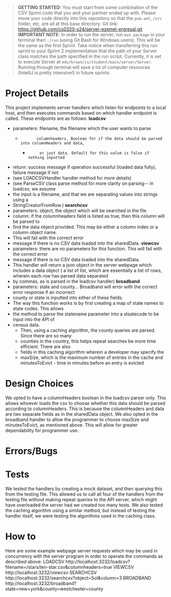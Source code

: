 > **GETTING STARTED:** You must start from some combination of the CSV Sprint code that you and your partner ended up with. Please move your code directly into this repository so that the `pom.xml`, `/src` folder, etc, are all at this base directory.
Git link:    
> https://github.com/cs0320-s24/server-ezemel-ergresal.git
> **IMPORTANT NOTE**: In order to run the server, run `mvn package` in your terminal then `./run` (using Git Bash for Windows users). This will be the same as the first Sprint. Take notice when transferring this run sprint to your Sprint 2 implementation that the path of your Server class matches the path specified in the run script. Currently, it is set to execute Server at `edu/brown/cs/student/main/server/Server`. Running through terminal will save a lot of computer resources (IntelliJ is pretty intensive!) in future sprints.

# Project Details
This project implements server handlers which listen for endpoints to a local host, and then 
executes commands based on which handler endpoint is called. These endpoints are as follows:
**loadcsv**
- parameters: filename, the filename which the user wants to parse
  -            columnheaders, Boolean for if the data should be parsed into columnHeaders and data, 
    -          or just data. Default for this value is false if nothing inputted
- return: success message if operation successful (loaded data fully), failure message if not 
- (see LOADCSVHandler handler method for more details)
- (see ParseCSV class parse method for more clarity on parsing-- in loadcsv, we assume
- the input is a filename, and that we are separating values into strings using a 
- StringCreatorFromRow.)
**searchcsv**
- parameters: object, the object which will be searched in the file
- column: if the columnheaders field is listed as true, then this column will be parsed to 
- find the data object provided. This may be either a column index or a column object name. 
-  This will fail with the correct error
- message if there is no CSV data loaded into the sharedData.
  **viewcsv**
- parameters: there are no parameters for this function. This will fail with the correct error
- message if there is no CSV data loaded into the sharedData. 
- This handler will return a json object in the server webpage which includes a data object ( 
a list of list, which are essentially a list of rows, wherein each row has parsed data separated 
- by commas, as is parsed in the loadcsv handler)
**broadband**
- parameters: state and county... Broadband will error with the correct error response if an incorrect
- county or state is inputted into either of these fields.
- The way this function works is by first creating a map of state names to state codes. This allows
- the method to parse the statename parameter into a stsatecode to be input into the API of 
- census data. 
  - Then, using a caching algorithm, the county queries are parsed. Since there are so many 
  - counties in the country, this helps repeat searches be more time efficient. There are also
  - fields in this caching algorithm wherein a developer may specify the 
  - maxSize, which is the maximum number of entries in the cache
    and minutesToEvict - time in minutes before an entry is evicted

# Design Choices
We opted to have a columnHeaders boolean in the loadcsv parser only. This allows
whoever loads the csv to choose whether this data should be parsed according to columnHeaders. 
This is because the columnHeaders and data are two separate fields as in the sharedData object.
We also opted in the broadband handler to allow the programmer to choose maxSize and
minutesToEvict, as mentioned above. This will allow for greater dependability for programmer
use. 
# Errors/Bugs

# Tests
We tested the handlers by creating a mock dataset, and then querying this from the testing
file. This allowed us to call all four of the handlers from the testing file
without making repeat queries to the API server, which might have overloaded the server had we created 
too many tests. 
We also tested the caching algorithm using a similar method, but instead of testing the
handler itself, we were testing the algorithms used in the caching class. 
# How to
Here are some example webpage server requests which may be used in concurrency with the 
server program in order to operate the commands as described above:
LOADCSV
http://localhost:3232/loadcsv?filename=/stars/ten-star.csv&columnheaders=true
VIEWCSV
http://localhost:3232/viewcsv
SEARCHCSV
http://localhost:3232/searchcsv?object=Sol&column=3
BROADBAND
http://localhost:3232/broadband?state=new+york&county=westchester+county
